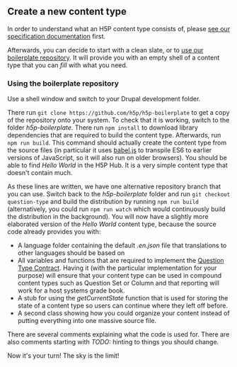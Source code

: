 ## Create a new content type
In order to understand what an H5P content type consists of, please [see our specification documentation](https://h5p.org/documentation/developers/h5p-specification) first.

Afterwards, you can decide to start with a clean slate, or to [use our boilerplate repository](https://github.com/h5p/h5p-boilerplate). It will provide you with an
empty shell of a content type that you can _fill_ with what you need.

### Using the boilerplate repository
Use a shell window and switch to your Drupal development folder.

There run ```git clone https://github.com/h5p/h5p-boilerplate``` to get a copy of the repository onto your system.
To check that it is working, switch to the folder _h5p-boilerplate_. There run ```npm install``` to download
library dependencies that are required to build the content type. Afterwards, run ```npm run build```. This command
should actually create the content type from the source files (in particular it uses [babel.js](https://babeljs.io/) to transpile ES6 to earlier
versions of JavaScript, so it will also run on older browsers). You should be able to find _Hello World_ in the H5P Hub.
It is a very simple content type that doesn't contain much.

As these lines are written, we have one alternative repository branch that you can use. Switch back to the _h5p-boilerplate_ folder
and run ```git checkout question-type``` and build the distribution by running ```npm run build``` (alternatively, you could run
```npm run watch``` which would continuously build the distribution in the background). You will now have a slightly more
elaborated version of the _Hello World_ content type, because the source code already provides you with:
- A language folder containing the default _.en.json_ file that translations to other languages should be based on
- All variables and functions that are required to implement the [Question Type Contract](https://h5p.org/documentation/developers/contracts).
  Having it (with the particular implementation for your purpose) will ensure that your content type can be used in
  compound content types such as Question Set or Column and that reporting will work for a host systems grade book.
- A stub for using the _getCurrentState_ function that is used for storing the state of a content type so users can continue
  where they left off before.
- A second class showing how you could organize your content instead of putting everything into one massive source file.

There are several comments explaining what the code is used for. There are also comments starting with _TODO:_ hinting to things you should change.

Now it's your turn! The sky is the limit!
